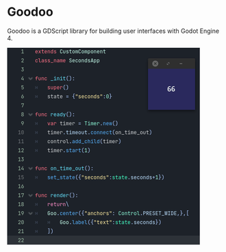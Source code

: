 # Goodoo
Goodoo is a GDScript library for building user interfaces with Godot Engine 4.

![Alt text](demo_images/goodoo_d1.gif?raw=true "Title")
